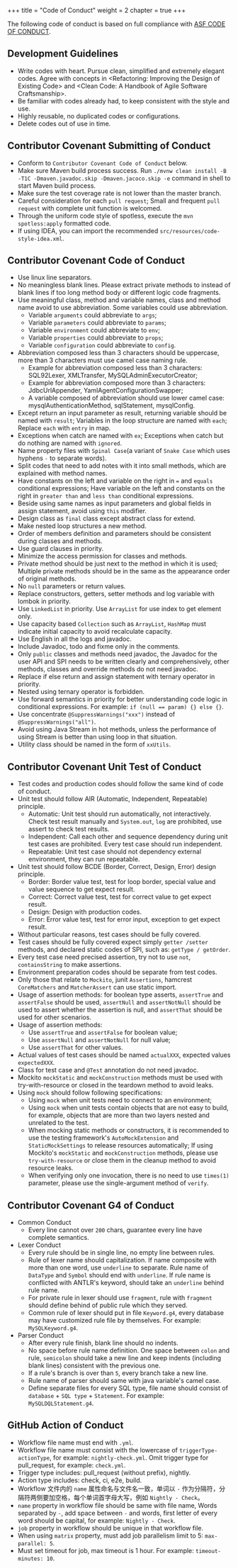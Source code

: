 +++
title = "Code of Conduct" 
weight = 2
chapter = true
+++

The following code of conduct is based on full compliance with [ASF CODE OF CONDUCT](https://www.apache.org/foundation/policies/conduct.html).

## Development Guidelines

 - Write codes with heart. Pursue clean, simplified and extremely elegant codes. Agree with concepts in &lt;Refactoring: Improving the Design of Existing Code&gt; and &lt;Clean Code: A Handbook of Agile Software Craftsmanship&gt;.
 - Be familiar with codes already had, to keep consistent with the style and use.
 - Highly reusable, no duplicated codes or configurations.
 - Delete codes out of use in time.

## Contributor Covenant Submitting of Conduct

 - Conform to `Contributor Covenant Code of Conduct` below.
 - Make sure Maven build process success. Run `./mvnw clean install -B -T1C -Dmaven.javadoc.skip -Dmaven.jacoco.skip -e` command in shell to start Maven build process.
 - Make sure the test coverage rate is not lower than the master branch.
 - Careful consideration for each `pull request`; Small and frequent `pull request` with complete unit function is welcomed.
 - Through the uniform code style of spotless, execute the `mvn spotless:apply` formatted code.
 - If using IDEA, you can import the recommended `src/resources/code-style-idea.xml`.

## Contributor Covenant Code of Conduct

 - Use linux line separators.
 - No meaningless blank lines. Please extract private methods to instead of blank lines if too long method body or different logic code fragments.
 - Use meaningful class, method and variable names, class and method name avoid to use abbreviation. Some variables could use abbreviation.
   - Variable `arguments` could abbreviate to `args`;
   - Variable `parameters` could abbreviate to `params`;
   - Variable `environment` could abbreviate to `env`;
   - Variable `properties` could abbreviate to `props`;
   - Variable `configuration` could abbreviate to `config`.
 - Abbreviation composed less than 3 characters should be uppercase, more than 3 characters must use camel case naming rule.
   - Example for abbreviation composed less than 3 characters: SQL92Lexer, XMLTransfer, MySQLAdminExecutorCreator;
   - Example for abbreviation composed more than 3 characters: JdbcUrlAppender, YamlAgentConfigurationSwapper;
   - A variable composed of abbreviation should use lower camel case: mysqlAuthenticationMethod, sqlStatement, mysqlConfig.
 - Except return an input parameter as result, returning variable should be named with `result`; Variables in the loop structure are named with `each`; Replace `each` with `entry` in map.
 - Exceptions when catch are named with `ex`; Exceptions when catch but do nothing are named with `ignored`.
 - Name property files with `Spinal Case`(a variant of `Snake Case` which uses hyphens `-` to separate words). 
 - Split codes that need to add notes with it into small methods, which are explained with method names.
 - Have constants on the left and variable on the right in `=` and `equals` conditional expressions; Have variable on the left and constants on the right in `greater than` and `less than` conditional expressions.
 - Beside using same names as input parameters and global fields in assign statement, avoid using `this` modifier.
 - Design class as `final` class except abstract class for extend.
 - Make nested loop structures a new method.
 - Order of members definition and parameters should be consistent during classes and methods.
 - Use guard clauses in priority.
 - Minimize the access permission for classes and methods.
 - Private method should be just next to the method in which it is used; Multiple private methods should be in the same as the appearance order of original methods.
 - No `null` parameters or return values.
 - Replace constructors, getters, setter methods and log variable with lombok in priority.
 - Use `LinkedList`  in priority. Use `ArrayList` for use index to get element only.
 - Use capacity based `Collection` such as `ArrayList`, `HashMap` must indicate initial capacity to avoid recalculate capacity.
 - Use English in all the logs and javadoc.
 - Include Javadoc, todo and fixme only in the comments.
 - Only `public` classes and methods need javadoc, the Javadoc for the user API and SPI needs to be written clearly and comprehensively, other methods, classes and override methods do not need javadoc.
 - Replace if else return and assign statement with ternary operator in priority.
 - Nested using ternary operator is forbidden.
 - Use forward semantics in priority for better understanding code logic in conditional expressions. For example: `if (null == param) {} else {}`.
 - Use concentrate `@SuppressWarnings("xxx")` instead of `@SuppressWarnings("all")`.
 - Avoid using Java Stream in hot methods, unless the performance of using Stream is better than using loop in that situation.
 - Utility class should be named in the form of `xxUtils`.

## Contributor Covenant Unit Test of Conduct

 - Test codes and production codes should follow the same kind of code of conduct.
 - Unit test should follow AIR (Automatic, Independent, Repeatable) principle.
   - Automatic: Unit test should run automatically, not interactively. Check test result manually and `System.out`, `log` are prohibited, use assert to check test results.
   - Independent: Call each other and sequence dependency during unit test cases are prohibited. Every test case should run independent.
   - Repeatable: Unit test case should not dependency external environment, they can run repeatable.
 - Unit test should follow BCDE (Border, Correct, Design, Error) design principle.
   - Border: Border value test, test for loop border, special value and value sequence to get expect result.
   - Correct: Correct value test, test for correct value to get expect result.
   - Design: Design with production codes.
   - Error: Error value test, test for error input, exception to get expect result.
 - Without particular reasons, test cases should be fully covered.
 - Test cases should be fully covered expect simply `getter /setter` methods, and declared static codes of SPI, such as: `getType / getOrder`.
 - Every test case need precised assertion, try not to use `not`, `containsString` to make assertions.
 - Environment preparation codes should be separate from test codes.
 - Only those that relate to `Mockito`, junit `Assertions`, hamcrest `CoreMatchers` and `MatcherAssert` can use static import.
 - Usage of assertion methods: for boolean type asserts, `assertTrue` and `assertFalse` should be used, `assertNull` and `assertNotNull` should be used to assert whether the assertion is null, and `assertThat` should be used for other scenarios.
 - Usage of assertion methods:
   - Use `assertTrue` and `assertFalse` for boolean value;
   - Use `assertNull` and `assertNotNull` for null value;
   - Use `assertThat` for other values.
 - Actual values of test cases should be named `actualXXX`, expected values `expectedXXX`.
 - Class for test case and `@Test` annotation do not need javadoc.
 - Mockito `mockStatic` and `mockConstruction` methods must be used with try-with-resource or closed in the teardown method to avoid leaks.
 - Using `mock` should follow following specifications:
   - Using `mock` when unit tests need to connect to an environment;
   - Using `mock` when unit tests contain objects that are not easy to build, for example, objects that are more than two layers nested and unrelated to the test.
   - When mocking static methods or constructors, it is recommended to use the testing framework's `AutoMockExtension` and `StaticMockSettings` to release resources automatically; If using Mockito's `mockStatic` and `mockConstruction` methods, please use `try-with-resource` or close them in the cleanup method to avoid resource leaks.
   - When verifying only one invocation, there is no need to use `times(1)` parameter, please use the single-argument method of `verify`.

## Contributor Covenant G4 of Conduct

 - Common Conduct
   - Every line cannot over `200` chars, guarantee every line have complete semantics.
 - Lexer Conduct
   - Every rule should be in single line, no empty line between rules.
   - Rule of lexer name should capitalization. If name composite with more than one word, use `underline` to separate. Rule name of `DataType` and `Symbol` should end with `underline`. If rule name is conflicted with ANTLR's keyword, should take an `underline` behind rule name.
   - For private rule in lexer should use `fragment`, rule with `fragment` should define behind of public rule which they served.
   - Common rule of lexer should put in file `Keyword.g4`, every database may have customized rule file by themselves. For example: `MySQLKeyword.g4`.
 - Parser Conduct
   - After every rule finish, blank line should no indents.
   - No space before rule name definition. One space between `colon` and rule, `semicolon` should take a new line and keep indents (including blank lines) consistent with the previous one.
   - If a rule's branch is over than `5`, every branch take a new line.
   - Rule name of parser should same with java variable's camel case.
   - Define separate files for every SQL type, file name should consist of `database` + `SQL type` + `Statement`. For example: `MySQLDQLStatement.g4`.

## GitHub Action of Conduct

- Workflow file name must end with `.yml`.
- Workflow file name must consist with the lowercase of `triggerType-actionType`, for example: `nightly-check.yml`. Omit trigger type for pull_request, for example: `check.yml`.
- Trigger type includes: pull_request (without prefix), nightly.
- Action type includes: check, ci, e2e, build.
- Workflow 文件内的 `name` 属性命名与文件名一致，单词以 `-` 作为分隔符，分隔符两侧要加空格，每个单词首字母大写，例如 `Nightly - Check`。
- `name` property in workflow file should be same with file name, Words separated by `-`, add space between `-` and words, first letter of every word should be capital, for example: `Nightly - Check`.
- `job` property in workflow should be unique in that workflow file.
- When using `matrix` property, must add job parallelism limit to 5: `max-parallel: 5`.
- Must set timeout for job, max timeout is 1 hour. For example: `timeout-minutes: 10`.

